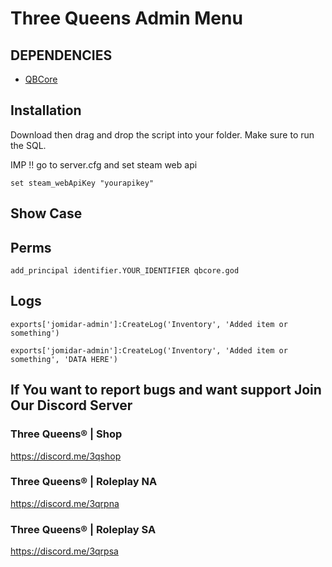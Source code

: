 # Three Queens Admin Menu

## DEPENDENCIES
* [QBCore](https://github.com/qbcore-framework/qb-core)

## Installation

Download then drag and drop the script into your folder. Make sure to run the SQL.

IMP !! go to server.cfg and set steam web api

```set steam_webApiKey "yourapikey"```

## Show Case

## Perms

```add_principal identifier.YOUR_IDENTIFIER qbcore.god```

## Logs

```exports['jomidar-admin']:CreateLog('Inventory', 'Added item or something')```

```exports['jomidar-admin']:CreateLog('Inventory', 'Added item or something', 'DATA HERE')```

## If You want to report bugs and want support Join Our Discord Server

### Three Queens® | Shop
https://discord.me/3qshop
### Three Queens® | Roleplay NA
https://discord.me/3qrpna
### Three Queens® | Roleplay SA
https://discord.me/3qrpsa